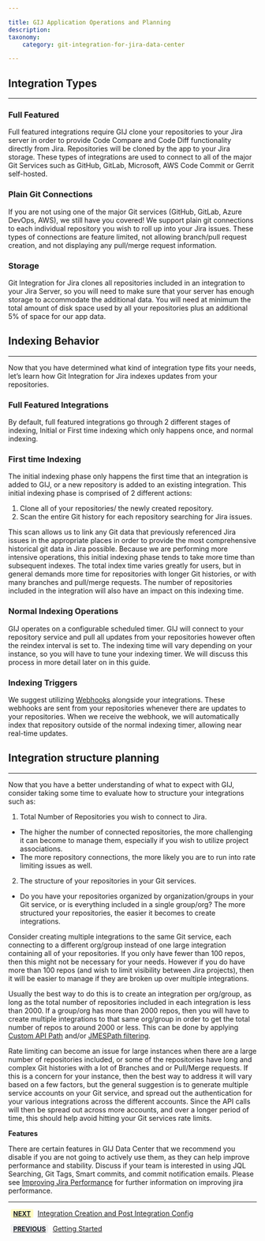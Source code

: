 ```yaml
---

title: GIJ Application Operations and Planning
description:
taxonomy:
    category: git-integration-for-jira-data-center

---
```

## Integration Types
---
### Full Featured

Full featured integrations require GIJ clone your repositories to your Jira server in order to provide Code Compare and Code Diff functionality directly from Jira. Repositories will be cloned by the app to your Jira storage. These types of integrations are used to connect to all of the major Git Services such as GitHub, GitLab, Microsoft, AWS Code Commit or Gerrit self-hosted.

### Plain Git Connections
If you are not using one of the major Git services (GitHub, GitLab, Azure DevOps, AWS), we still have you covered! We support plain git connections to each individual repository you wish to roll up into your Jira issues. These types of connections are feature limited, not allowing branch/pull request creation, and not displaying any pull/merge request information.

### Storage
Git Integration for Jira clones all repositories included in an integration to your Jira Server, so you will need to make sure that your server has enough storage to accommodate the additional data. You will need at minimum the total amount of disk space used by all your repositories plus an additional 5% of space for our app data.


## Indexing Behavior
---
Now that you have determined what kind of integration type fits your needs, let’s learn how Git Integration for Jira indexes updates from your repositories.

### Full Featured Integrations
By default, full featured integrations go through 2 different stages of indexing, Initial or First time indexing which only happens once, and normal indexing.

### First time Indexing
The initial indexing phase only happens the first time that an integration is added to GIJ, or a new repository is added to an existing integration. This initial indexing phase is comprised of 2 different actions:
1. Clone all of your repositories/ the newly created repository. 
2. Scan the entire Git history for each repository searching for Jira issues.

This scan allows us to link any Git data that previously referenced Jira issues in the appropriate places in order to provide the most comprehensive historical git data in Jira possible. Because we are performing more intensive operations, this initial indexing phase tends to take more time than subsequent indexes. The total index time varies greatly for users, but in general demands more time for repositories with  longer Git histories, or with many branches and pull/merge requests. The number of repositories included in the integration will also have an impact on this indexing time.

### Normal Indexing Operations
GIJ operates on a configurable scheduled timer. GIJ will connect to your repository service and pull all updates from your repositories however often the reindex interval is set to. The indexing time will vary depending on your instance, so you will have to tune your indexing timer. We will discuss this process in more detail later on in this guide.

### Indexing Triggers
We suggest utilizing [Webhooks](https://help.gitkraken.com/git-integration-for-jira-data-center/webhooks-gij-self-managed/) alongside your integrations. These webhooks are sent from your repositories whenever there are updates to your repositories. When we receive the webhook, we will automatically index that repository outside of the normal indexing timer, allowing near real-time updates.

## Integration structure planning
---
Now that you have a better understanding of what to expect with GIJ, consider taking some time to evaluate how to structure your integrations such as: 
1. Total Number of Repositories you wish to connect to Jira.
- The higher the number of connected repositories, the more challenging it can become to manage them, especially if you wish to utilize project associations. 
- The more repository connections, the more likely you are to run into rate limiting issues as well.
2. The structure of your repositories in your Git services. 
- Do you have your repositories organized by organization/groups in your Git service, or is everything included in a single group/org? The more structured your repositories, the easier it becomes to create integrations.

Consider creating multiple integrations to the same Git service, each connecting to a different org/group instead of one large integration containing all of your repositories. If you only have fewer than 100 repos, then this might not be necessary for your needs. However if you do have more than 100 repos (and wish to limit visibility between Jira projects), then it will be easier to manage if they are broken up over multiple integrations.

Usually the best way to do this is to create an integration per org/group, as long as the total number of repositories included in each integration is less than 2000. If a group/org has more than 2000 repos, then you will have to create multiple integrations to that same org/group in order to get the total number of repos to around 2000 or less. This can be done by applying [Custom API Path](https://help.gitkraken.com/git-integration-for-jira-data-center/working-with-custom-api-path-gij-self-managed/)  and/or [JMESPath filtering](https://help.gitkraken.com/git-integration-for-jira-data-center/working-with-jmespath-filters-gij-self-managed/).

Rate limiting can become an issue for large instances when there are a large number of repositories included, or some of the repositories have long and complex Git histories with a lot of Branches and or Pull/Merge requests. If this is a concern for your instance, then the best way to address it will vary based on a few factors, but the general suggestion is to generate multiple service accounts on your Git service, and spread out the authentication for your various integrations across the different accounts. Since the API calls will then be spread out across more accounts, and over a longer period of time, this should help avoid hitting your Git services rate limits.

**Features**
<div class="bbb-callout bbb--info">
    <div class="irow">
    <div class="ilogobox">
        <span class="logoimg"></span>
    </div>
    <div class="imsgbox">
        
There are certain features in GIJ Data Center that we recommend you disable if you are not going to actively use them, as they can help improve performance and stability. Discuss if your team is interested in using JQL Searching, Git Tags, Smart commits, and commit notification emails. Please see <a href='/git-integration-for-jira-data-center/general-settings-improving-jira-performance-gij-self-managed/'>Improving Jira Performance</a> for further information on improving jira performance.    </div>
    </div>
</div>

___

[<b style='background-color:#FFFCC3; padding:1px 5px; color:#181D28; border-radius:3px; margin: 0 5px; font-size: small;'>NEXT</b>](/git-integration-for-jira-data-center/Getting-Started-Guide-Integration-Creation-Post-Integration-Config-dc) <a href="https://help.gitkraken.com/git-integration-for-jira-data-center/Getting-Started-Guide-Integration-Creation-Post-Integration-Config-dc/">Integration Creation and Post Integration Config</a>

[<b style='background-color:#F1F1F1; padding:1px 5px; color:#181D28; border-radius:3px; margin: 0 5px; font-size: small;'>PREVIOUS</b>](/git-integration-for-jira-data-center/Getting-Started-Guide-dc/) <a href="https://help.gitkraken.com/git-integration-for-jira-data-center/Getting-Started-Guide-dc/">Getting Started</a>
